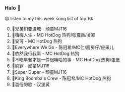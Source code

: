 

### Halo 👋

😄 listen to my this week song list of top 10:

0. 🌈兄弟们要进城 - 顽童MJ116
1. 🌈嗨嗨人生 - MC HotDog 热狗/张震岳/关颖
2. 🌈安可 - MC HotDog 热狗
3. 🌈Everywhere We Go - 陈冠希/MC仁/厨房仔/应采儿
4. 🌈依然我行我素 - MC HotDog 热狗
5. 🌈不吃早餐才是一件很嘻哈的事 - MC HotDog 热狗/蛋堡
6. 🌈脱罪 - 顽童MJ116
7. 🌈Super Duper - 顽童MJ116
8. 🌈King Boomba's Crew - 陈冠希/MC HotDog 热狗
9. 🌈滥俗的歌 - 汉堡黄

